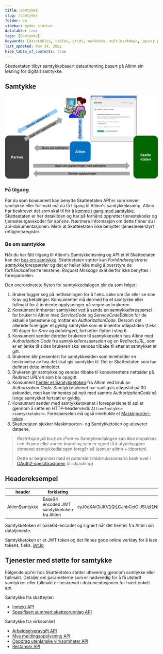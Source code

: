 ```yaml
---
title: Samtykke
slug: /samtykke
folder: om
sidebar: mydoc_sidebar
datatable: true
tags: [Samtykke]
keywords: [datatables, tables, grids, markdown, multimarkdown, jquery plugins]
last_updated: Nov 24, 2022
hide_table_of_contents: true
---
```

<summary>Skatteetaten tilbyr samtykkebasert datauthenting basert på Altinn sin løsning for digitalt samtykke.</summary>

## Samtykke

![illustrasjon av samtykkeprosessen](../../static/img/samtykke.png)

### Få tilgang
Før du som konsument kan benytte Skatteetaten API'er som krever samtykke eller fullmakt må du få tilgang til Altinn's samtykkeløsning. Altinn har beskrevet det som skal til for å [komme i gang med samtykke](https://altinn.github.io/docs/utviklingsguider/samtykke/datakonsument/komme-i-gang). Skatteetaten er her datakilden og har på forhånd opprettet tjenestekoder og tjenesteutgavekoder for api'ene. Nærmere informasjon om dette finner du i api-dokumentasjonen. Merk at Skatteetaten ikke benytter tjenesteeierstyrt rettighetsregister.

### Be om samtykke
Når du har fått tilgang til Altinn's Samtykkeløsning og API'et til Skatteetaten kan det [bes om samtykke](https://altinn.github.io/docs/utviklingsguider/samtykke/datakonsument/be-om-samtykke). Skatteetaten støtter kun *Forhåndsregistrerte samtykkeforespørsler* og det er heller ikke mulig å overstyre de forhåndsdefinerte tekstene. *Request Message* skal derfor ikke benyttes i forespørselen. 

Den overordnetete flyten for samtykkedialogen blir da som følger:
1. Bruker logger seg på nettløsningen for å f.eks. søke om lån eller se sine Krav og betalinger. Konsumenter må dermed ha et samtykke eller fullmakt for å innhente opplysninger på vegne av brukeren. 
2. Konsument innhenter samtykket ved å sende en samtykkeforespørsel for bruker til Altinn med *ServiceCode* og *ServiceCodeEdition* for de aktuelle tjenestene og mottar en *AuthorizationCode*. Dersom det allerede foreligger et gyldig samtykke som er innenfor utløpstiden (f.eks. 90 dager for *Krav og betalinger*), fortsetter flyten i steg 6.  
3. Konsument sender deretter brukeren til samtykkesiden hos Altinn med *Authorization Code* fra samtykkeforespørselen og en *RedirectURL*, som er en lenke til siden brukeren skal sendes tilbake til etter at samtykket er gitt.
4. Brukeren blir presentert for samtykkesiden som inneholder en beskrivelse av hva det skal gis samtykke til. Det er Skatteetaten som har definert dette innholdet.
5. Brukeren gir samtykke og sendes tilbake til konsumentens nettsider på *Redirect URL'en* som ble oppgitt.
6. Konsument [henter et Samtykketoken](https://altinn.github.io/docs/utviklingsguider/samtykke/datakonsument/hente-token) fra Altinn ved bruk av *Authorization Code*. Samtykketokenet har vanligvis utløpstid på 30 sekunder, men kan innhentes på nytt med samme *AuthorizationCode* så lenge samtykket fortsatt er gyldig.
7. Konsument sender med samtykketokenet i forespørslene til api'et gjennom å sette en HTTP-headerverdi: `AltinnSamtykke: <samtykketoken>`. Forespørselen må også inneholde et [Maskinporten-token](./sikkerhet.md).
9. Skatteetaten sjekker Maskinporten- og Samtykketoken og utleverer dataene.
 

> *Restriksjon på bruk av iFrames*
> Samtykkedialogen kan ikke innpakkes i en iFrame eller annen branding som er egnet til å utydeliggjøre domenet samtykkedialogen foregår på (som er altinn + idporten).
>
> Dette er begrunnet med et potensielt misbruksscenario beskrevet i [OAuth2-spesifikasjonen](https://tools.ietf.org/html/draft-ietf-oauth-v2-23#section-10.13) (clickjacking)


## Headereksempel

| header | forklaring | eksempelverdi |
| ------ | ---------- | ------------- |
| AltinnSamtykke | Base64 encoded JWT samtykketoken fra Altinn | eyJ0eXAiOiJKV1QiLCJhbGciOiJSUzI1NiIsIng1dCI6IkthUGxpMFJUdVVUcl9yUXJWSmhzQkNXQS0yayJ9.eyJTZXJ2aWNlQ29kZXMiOiI0NjI4LDEiLCJBdXRob3JpemF0aW9uQ29kZSI6IjE1MzM0ZTcxLTVhMzEtNDE0Ny05MjA4LTNkYTFlZDYwNTY0OSIsIk9mZmVyZWRCeSI6IjA1MDg4MDAwMTEyIiwiQ292ZXJlZEJ5IjoiOTEwNTE0NDU4IiwiRGVsZWdhdGVkRGF0ZSI6IjE2LjAyLjIwMTcgMTc6MTc6MDYiLCJWYWxpZFRvRGF0ZSI6IjAxLjAxLjIwMTggMjM6NTk6NTkiLCJpc3MiOiJhbHRpbm4ubm8iLCJleHAiOjE0ODgzMDQzMDcsIm5iZiI6MTQ4ODMwNDI3N30.signatur_fjernet |

Samtykketoken er base64-encodet og signert når det hentes fra Altinn sin datatjeneste. 

Samtykketoken er et JWT token og det finnes gode online verktøy for å lese tokens, f.eks. [jwt.io](https://jwt.io)

## Tjenester med støtte for samtykke

Følgende api'er hos Skatteetaten støtter utlevering gjennom samtykke eller fullmakt. Detaljer om parameterne som er nødvendig for å få utstedt samtykker eller fullmakt er beskrevet i dokumentasjonen for hvert enkelt api.

Samtykke fra skatteyter:
  - [Inntekt API](../tjenester/inntekt.md)
  - [Spesifisert summert skattegrunnlag API](../tjenester/spesifisertsummertskattegrunnlag.md)
  
Samtykke fra virksomhet
  - [Arbeidsgiveravgift API](../tjenester/arbeidsgiveravgift.md)
  - [Mva meldingsopplysning API](../tjenester/mva_meldingsopplysning.md)
  - [Oppdrag utenlanske virksomheter API](../tjenester/oppdragutenlandskevirksomheter.md)
  - [Restanser API](../tjenester/restanser.md)
